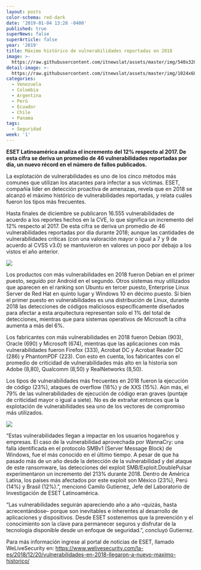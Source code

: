 ```yaml
---
layout: posts
color-schema: red-dark
date: '2019-01-04 13:28 -0400'
published: true
superNews: false
superArticle: false
year: '2019'
title: Máximo histórico de vulnerabilidades reportadas en 2018
image: >-
  https://raw.githubusercontent.com/itnewslat/assets/master/img/540x320/Vulnerabilidad-p.jpg
detail-image: >-
  https://raw.githubusercontent.com/itnewslat/assets/master/img/1024x680/Vulnerabilidad-g.jpg
categories:
  - Venezuela
  - Colombia
  - Argentina
  - Perú
  - Ecuador
  - Chile
  - Panama
tags:
  - Seguridad
week: '1'
---
```

**ESET Latinoamérica analiza el incremento del 12% respecto al 2017. De esta cifra se deriva un promedio de 46 vulnerabilidades reportadas por día, un nuevo récord en el número de fallos publicados.** 

La explotación de vulnerabilidades es uno de los cinco métodos más comunes que utilizan los atacantes para infectar a sus víctimas. ESET, compañía líder en detección proactiva de amenazas, revela que en 2018 se alcanzó el máximo histórico de vulnerabilidades reportadas, y relata cuáles fueron los tipos más frecuentes.

Hasta finales de diciembre se publicaron 16.555 vulnerabilidades de acuerdo a los reportes hechos en la CVE, lo que significa un incremento del 12% respecto al 2017. De esta cifra se deriva un promedio de 46 vulnerabilidades reportadas por día durante 2018; aunque las cantidades de vulnerabilidades críticas (con una valoración mayor o igual a 7 y 9 de acuerdo al CVSS v3.0) se mantuvieron en valores un poco por debajo a los vistos el año anterior.
 
![](https://www.welivesecurity.com/wp-content/uploads/2018/12/cantidad-vulnerabilidades-reportadas-historia.jpg)

Los productos con más vulnerabilidades en 2018 fueron Debian en el primer puesto, seguido por Android en el segundo. Otros sistemas muy utilizados que aparecen en el ranking son Ubuntu en tercer puesto, Enterprise Linux Server de Red Hat en quinto lugar y Windows 10 en décimo puesto. Si bien el primer puesto en vulnerabilidades es una distribución de Linux, durante 2018 las detecciones de códigos maliciosos específicamente diseñados para afectar a esta arquitectura representan solo el 1% del total de detecciones, mientras que para sistemas operativos de Microsoft la cifra aumenta a más del 6%.

Los fabricantes con más vulnerabilidades en 2018 fueron Debian (903), Oracle (690) y Microsoft (674), mientras que las aplicaciones con más vulnerabilidades fueron Firefox (333), Acrobat DC y Acrobat Reader DC (286) y PhantomPDF (223). Con esto en cuenta, los fabricantes con el promedio de criticidad de vulnerabilidades más alto en la historia son Adobe (8,80), Qualcomm (8,50) y RealNetworks (8,50).

Los tipos de vulnerabilidades más frecuentes en 2018 fueron la ejecución de código (23%), ataques de overflow (18%) y de XXS (15%). Aún más, el 79% de las vulnerabilidades de ejecución de código eran graves (puntaje de criticidad mayor o igual a siete). No es de extrañar entonces que la explotación de vulnerabilidades sea uno de los vectores de compromiso más utilizados.

![](https://www.welivesecurity.com/wp-content/uploads/2018/12/tipos-vulnerabilidades-mas-frecuentes-2018.jpg)
 
“Estas vulnerabilidades llegan a impactar en los usuarios hogareños y empresas. El caso de la vulnerabilidad aprovechada por WannaCry: una falla identificada en el protocolo SMBv1 (Server Message Block) de Windows, fue el más conocido en el último tiempo. A pesar de que ha pasado más de un año desde la detección de la vulnerabilidad y del ataque de este ransomware, las detecciones del exploit SMB/Exploit.DoublePulsar experimentaron un incremento del 213% durante 2018. Dentro de América Latina, los países más afectados por este exploit son México (23%), Perú (14%) y Brasil (12%).”, mencionó Camilo Gutierrez, Jefe del Laboratorio de Investigación de ESET Latinoamérica. 
 
“Las vulnerabilidades seguirán apareciendo año a año –quizás, hasta acrecentándose– porque son inevitables e inherentes al desarrollo de aplicaciones y dispositivos. Desde ESET sostenemos que la prevención y el conocimiento son la clave para permanecer seguros y disfrutar de la tecnología disponible desde un enfoque de seguridad.”, concluyó Gutierrez.

Para más información ingrese al portal de noticias de ESET, llamado WeLiveSecurity en: https://www.welivesecurity.com/la-es/2018/12/20/vulnerabilidades-en-2018-llegaron-a-nuevo-maximo-historico/